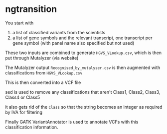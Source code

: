 # ngtransition


You start with

1. a list of classified variants from the scientists
2. a list of gene symbols and the relevant transcript, one transcript per gene symbol (with panel name also specified but not used)

These two inputs are combined to generate `HGVS_VLookup.csv`, which is then put through Mutalyzer (via website)

The Mutalyzer output `Recognised_by_mutalyser.csv` is then augmented with classifications from `HGVS_VLookup.csv`

This is then converted into a VCF file

sed is used to remove any classifications that aren't Class1, Class2, Class3, Class4 or Class5

it also gets rid of the `Class` so that the string becomes an integer as required by IVA for filtering

Finally GATK VariantAnnotator is used to annotate VCFs with this classification information.
